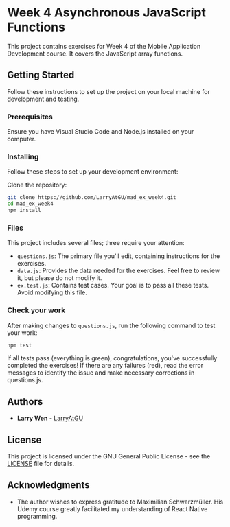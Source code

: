 # Week 4 Asynchronous JavaScript Functions

This project contains exercises for Week 4 of the Mobile Application Development course. It covers the JavaScript array functions.

## Getting Started

Follow these instructions to set up the project on your local machine for development and testing.

### Prerequisites

Ensure you have Visual Studio Code and Node.js installed on your computer.

### Installing

Follow these steps to set up your development environment:

Clone the repository:

```bash
git clone https://github.com/LarryAtGU/mad_ex_week4.git
cd mad_ex_week4
npm install
```

### Files

This project includes several files; three require your attention:

- `questions.js`: The primary file you'll edit, containing instructions for the exercises.
- `data.js`: Provides the data needed for the exercises. Feel free to review it, but please do not modify it.
- `ex.test.js`: Contains test cases. Your goal is to pass all these tests. Avoid modifying this file.

### Check your work

After making changes to `questions.js`, run the following command to test your work:

```bash
npm test
```

If all tests pass (everything is green), congratulations, you've successfully completed the exercises! If there are any failures (red), read the error messages to identify the issue and make necessary corrections in questions.js.

## Authors

- **Larry Wen** - [LarryAtGU](https://github.com/LarryAtGU)

## License

This project is licensed under the GNU General Public License - see the [LICENSE](./LICENSE) file for details.

## Acknowledgments

- The author wishes to express gratitude to Maximilian Schwarzmüller. His Udemy course greatly facilitated my understanding of React Native programming.
